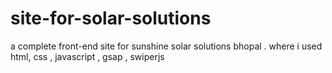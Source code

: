 # site-for-solar-solutions
a complete front-end site for sunshine solar solutions bhopal . where i used html,  css , javascript , gsap , swiperjs
